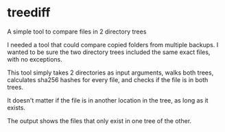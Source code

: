 # treediff
A simple tool to compare files in 2 directory trees

I needed a tool that could compare copied folders from multiple backups.  I wanted to be sure the two directory trees included the same exact files, with no exceptions.

This tool simply takes 2 directories as input arguments, walks both trees, calculates sha256 hashes for every file, and checks if the file is in both trees.

It doesn't matter if the file is in another location in the tree, as long as it exists.

The output shows the files that only exist in one tree of the other.
